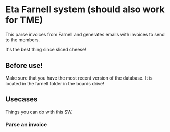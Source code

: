 # Eta Farnell system (should also work for TME)
This parse invoices from Farnell and generates emails with invoices to send to the members.

It's the best thing since sliced cheese!

## Before use!
Make sure that you have the most recent version of the database. It is located in the farnell folder in the boards drive!

## Usecases
Things you can do with this SW.

### Parse an invoice 
